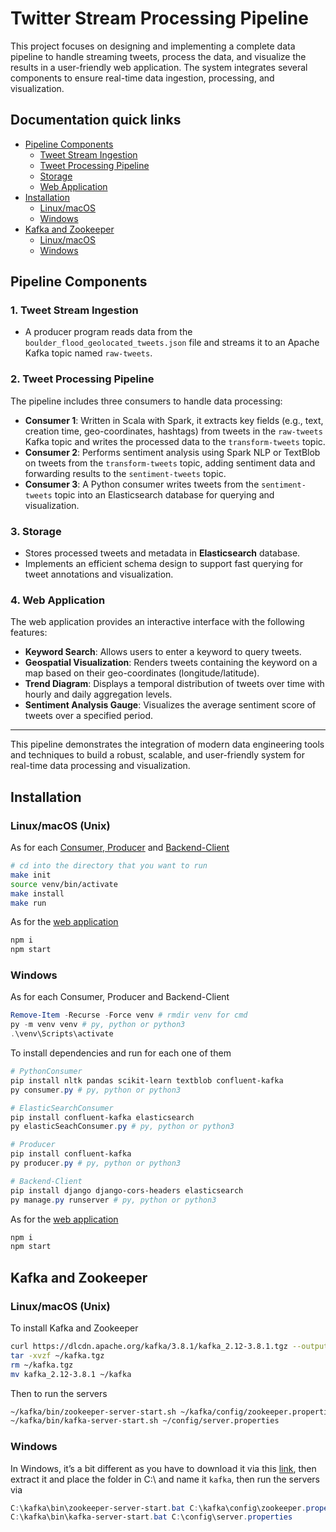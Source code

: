 # Twitter Stream Processing Pipeline

This project focuses on designing and implementing a complete data pipeline to handle streaming tweets, process the data, and visualize the results in a user-friendly web application. The system integrates several components to ensure real-time data ingestion, processing, and visualization.

## Documentation quick links

- [Pipeline Components](https://github.com/TwitterStreaming#pipeline-components)
    - [Tweet Stream Ingestion](http://github.com/twitterstreaming#1-tweet-stream-ingestion)
    - [Tweet Processing Pipeline](https://github.com/TwitterStreaming#2-tweet-processing-pipeline)
    - [Storage](http://github.com/twitterstreaming#3-storage)
    - [Web Application](https://github.com/TwitterStreaming#4-web-application)
- [Installation](http://github.com/twitterstreaming#installation)
    - [Linux/macOS](http://github.com/twitterstreaming#linuxmacos-unix)
    - [Windows](http://github.com/twitterstreaming#windows)
- [Kafka and Zookeeper](http://github.com/twitterstreaming#kafka-and-zookeeper)
    - [Linux/macOS](http://github.com/twitterstreaming#linuxmacos-unix-1)
    - [Windows](http://github.com/twitterstreaming#windows-1)

## Pipeline Components

### 1. **Tweet Stream Ingestion**

- A producer program reads data from the `boulder_flood_geolocated_tweets.json` file and streams it to an Apache Kafka topic named `raw-tweets`.

### 2. **Tweet Processing Pipeline**

The pipeline includes three consumers to handle data processing:

- **Consumer 1**: Written in Scala with Spark, it extracts key fields (e.g., text, creation time, geo-coordinates, hashtags) from tweets in the `raw-tweets` Kafka topic and writes the processed data to the `transform-tweets` topic.
- **Consumer 2**: Performs sentiment analysis using Spark NLP or TextBlob on tweets from the `transform-tweets` topic, adding sentiment data and forwarding results to the `sentiment-tweets` topic.
- **Consumer 3**: A Python consumer writes tweets from the `sentiment-tweets` topic into an Elasticsearch database for querying and visualization.

### 3. **Storage**

- Stores processed tweets and metadata in **Elasticsearch** database.
- Implements an efficient schema design to support fast querying for tweet annotations and visualization.

### 4. **Web Application**

The web application provides an interactive interface with the following features:

- **Keyword Search**: Allows users to enter a keyword to query tweets.
- **Geospatial Visualization**: Renders tweets containing the keyword on a map based on their geo-coordinates (longitude/latitude).
- **Trend Diagram**: Displays a temporal distribution of tweets over time with hourly and daily aggregation levels.
- **Sentiment Analysis Gauge**: Visualizes the average sentiment score of tweets over a specified period.

---

This pipeline demonstrates the integration of modern data engineering tools and techniques to build a robust, scalable, and user-friendly system for real-time data processing and visualization.

## Installation

### Linux/macOS (Unix)

As for each [Consumer, Producer](https://github.com/TwitterStreaming/ConsumerAndProducer/tree/dev) and [Backend-Client](https://github.com/TwitterStreaming/Backend-Client/tree/dev)

```bash
# cd into the directory that you want to run
make init
source venv/bin/activate
make install
make run
```

As for the [web application]([https://github.com/TwitterStreaming/web/tree/dev](https://github.com/TwitterStreaming/ConsumerAndProducer/tree/dev))

```bash
npm i
npm start
```

### Windows

As for each Consumer, Producer and Backend-Client

```powershell
Remove-Item -Recurse -Force venv # rmdir venv for cmd
py -m venv venv # py, python or python3
.\venv\Scripts\activate
```

To install dependencies and run for each one of them

```powershell
# PythonConsumer
pip install nltk pandas scikit-learn textblob confluent-kafka
py consumer.py # py, python or python3

# ElasticSearchConsumer
pip install confluent-kafka elasticsearch
py elasticSeachConsumer.py # py, python or python3

# Producer
pip install confluent-kafka
py producer.py # py, python or python3

# Backend-Client
pip install django django-cors-headers elasticsearch
py manage.py runserver # py, python or python3
```

As for the [web application]([https://github.com/TwitterStreaming/web/tree/dev](https://github.com/TwitterStreaming/ConsumerAndProducer/tree/dev))

```bash
npm i
npm start
```

## Kafka and Zookeeper

### Linux/macOS (Unix)

To install Kafka and Zookeeper

```bash
curl https://dlcdn.apache.org/kafka/3.8.1/kafka_2.12-3.8.1.tgz --output ~/kafka.tgz
tar -xvzf ~/kafka.tgz
rm ~/kafka.tgz
mv kafka_2.12-3.8.1 ~/kafka
```

Then to run the servers

```bash
~/kafka/bin/zookeeper-server-start.sh ~/kafka/config/zookeeper.properties
~/kafka/bin/kafka-server-start.sh ~/config/server.properties
```

### Windows

In Windows, it’s a bit different as you have to download it via this [link](https://dlcdn.apache.org/kafka/3.8.1/kafka_2.12-3.8.1.tgz), then extract it and place the folder in C:\ and name it `kafka`, then run the servers via

```powershell
C:\kafka\bin\zookeeper-server-start.bat C:\kafka\config\zookeeper.properties
C:\kafka\bin\kafka-server-start.bat C:\config\server.properties
```
